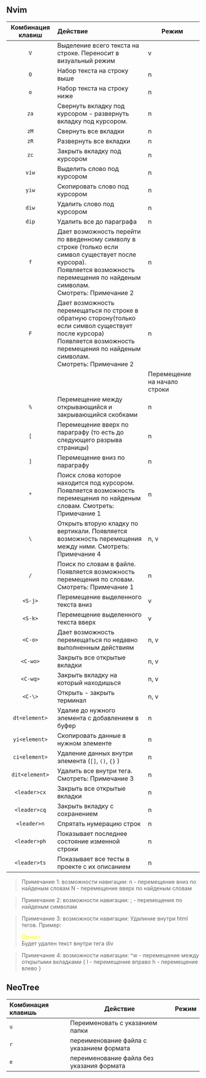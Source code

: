 ## Nvim

| Комбинация клавиш | Действие                                                                                                                                                                                                    | Режим |
| :---------------: | :---------------------------------------------------------------------------------------------------------------------------------------------------------------------------------------------------------- | ----- |
|        `V`        | Выделение всего текста на строке. Переносит в визуальный режим                                                                                                                                              | v     |
|        `O`        | Набор текста на строку выше                                                                                                                                                                                 | n     |
|        `o`        | Набор текста на строку ниже                                                                                                                                                                                 | n     |
|       `za`        | Свернуть вкладку под курсором - развернуть вкладку под курсором.                                                                                                                                            | n     |
|       `zM`        | Свернуть все вкладки                                                                                                                                                                                        | n     |
|       `zR`        | Развернуть все вкладки                                                                                                                                                                                      | n     |
|       `zc`        | Закрыть вкладку под курсором                                                                                                                                                                                | n     |
|       `viw`       | Выделить слово под курсором                                                                                                                                                                                 | n     |
|       `yiw`       | Скопировать слово под курсором                                                                                                                                                                              | n     |
|       `diw`       | Удалить слово под курсором                                                                                                                                                                                  | n     |
|       `dip`       | Удалить все до параграфа                                                                                                                                                                                    | n     |
|        `f`        | Дает возможность перейти по введенному символу в строке (только если символ существует после курсора).<br>Появляется возможность перемещения по найденым символам. <br>Смотреть: Примечание 2 | n     |
|        `F`        | Дает возможность перемещаться по строке в обратную сторону(только если символ существует после курсора)<br>Появляется возможность перемещения по найденым символам. <br>Смотреть: Примечание 2 | n     |
|        |         | Перемещение на начало строки                                                                                                                                                                                | n     |
|        `%`        | Перемещение между открывающийся и закрывающийся скобками                                                                                                                                                    | n     |
|        `[`        | Перемещение вверх по параграфу (то есть до следующего разрыва страницы)                                                                                                                                     | n     |
|        `]`        | Перемещение вниз по параграфу                                                                                                                                                                               | n     |
|        `*`        | Поиск слова которое находится под курсором. Появляется возможность перемещения по найденым словам. Смотреть: Примечание 1                                                          | n     |
|        `\`        | Открыть вторую кладку по вертикали. Появляется возможность перемещения между ними. Смотреть: Примечание 4                                                                                            | n, v  |
|        `/`        | Поиск по словам в файле. Появляется возможность перемещения по словам. Смотреть: Примечание 1                                                                                                          | n     |
|      `<S-j>`      | Перемещение выделенного текста вниз                                                                                                                                                                         | v     |
|      `<S-k>`      | Перемещение выделенного текста вверх                                                                                                                                                                        | v     |
|      `<C-o>`      | Дает возможность перемещаться по недавно выполненным действиям                                                                                                                                              | n, v  |
|     `<C-wo>`      | Закрыть все открытые вкладки                                                                                                                                                                                | n, v  |
|     `<C-wq>`      | Закрыть вкладку на который находишься                                                                                                                                                                       | n, v  |
|      `<C-\>`      | Открыть - закрыть терминал                                                                                                                                                                                  | n, v  |
|   `dt<element>`   | Удалие до нужного элемента с добавлением в буфер                                                                                                                                                            | n     |
|   `yi<element>`   | Скопировать данные в нужном элементе                                                                                                                                                                        | n     |
|   `ci<element>`   | Удаление данных внутри элемента (`[]`, `()`, `{}` )                                                                                                                                                         | n     |
|  `dit<element>`   | Удалить все внутри тега. Смотреть: Примечание 3                                                                                                                                                                                                                | n     |
|   `<leader>cx`    | Закрыть все открытые вкладки                                                                                                                                                                                | n     |
|   `<leader>cq`    | Закрыть вкладку с сохранением                                                                                                                                                                               | n     |
|    `<leader>n`    | Спрятать нумерацию строк                                                                                                                                                                                    | n     |
|   `<leader>ph`    | Показывает последнее состояние изменной строки                                                                                                                                                              | n     |
|   `<leader>ts`    | Показывает все тесты в проекте с их описанием                                                                                                                                                               | n     |

> Примечание 1: возможности навигации:
> n - перемещение вниз по найденым словам 
> N - перемещение вверх по найденым словам

> Примечание 2: возможности навигации:
> ; - перемещение по найденым символам 

> Примечание 3: возможности навигации:
> Удалиние внутри html тегов. Пример: 
> <div style="color: yellow;">Привет</div>
> Будет удален текст внутри тега div


> Примечание 4: возможности навигации:
>^w - перемещение между открытыми вкладками {
> l - перемещение вправо
> h - перемещение влево
>}

## NeoTree 

| Комбинация клавишь | Действие                                  | Режим |
| :----------------- | ----------------------------------------- | ----- |
| `u`                | Переименовать с указанием папки           |       |
| `r`                | переименование файла с указанием формата  |       |
| `e`                | переименование файла без указания формата |       |


